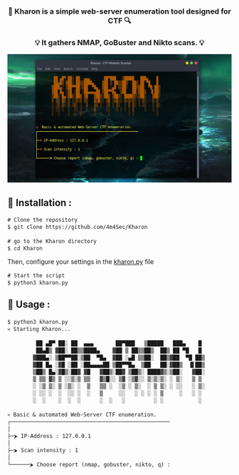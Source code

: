 <div align="center">
    <h3>🔎 Kharon is a simple web-server enumeration tool designed for CTF 🔍</h3>
    <h3>💡 It gathers NMAP, GoBuster and Nikto scans. 💡</h3>
    <img src="https://github.com/4m4Sec/Kharon/blob/main/images/shell.png">
</div>

## 📌 Installation :
```console
# Clone the repository
$ git clone https://github.com/4m4Sec/Kharon

# go to the Kharon directory
$ cd Kharon
```  
  
Then, configure your settings in the <a href="https://github.com/4m4Sec/Kharon/blob/main/kharon.py">kharon.py</a> file  
  
```
# Start the script 
$ python3 kharon.py
```

## 📌 Usage :
```console
$ python3 kharon.py
💀 Starting Kharon...

         ██ ▄█▀ ██░ ██  ▄▄▄       ██▀███   ▒█████   ███▄    █ 
         ██▄█▒ ▓██░ ██▒▒████▄    ▓██ ▒ ██▒▒██▒  ██▒ ██ ▀█   █ 
        ▓███▄░ ▒██▀▀██░▒██  ▀█▄  ▓██ ░▄█ ▒▒██░  ██▒▓██  ▀█ ██▒
        ▓██ █▄ ░▓█ ░██ ░██▄▄▄▄██ ▒██▀▀█▄  ▒██   ██░▓██▒  ▐▌██▒
        ▒██▒ █▄░▓█▒░██▓ ▓█   ▓██▒░██▓ ▒██▒░ ████▓▒░▒██░   ▓██░
        ▒ ▒▒ ▓▒ ▒ ░░▒░▒ ▒▒   ▓▒█░░ ▒▓ ░▒▓░░ ▒░▒░▒░ ░ ▒░   ▒ ▒ 
        ░ ░▒ ▒░ ▒ ░▒░ ░  ▒   ▒▒ ░  ░▒ ░ ▒░  ░ ▒ ▒░ ░ ░░   ░ ▒░
        ░ ░░ ░  ░  ░░ ░  ░   ▒     ░░   ░ ░ ░ ░ ▒     ░   ░ ░ 
        ░  ░    ░  ░  ░      ░  ░   ░         ░ ░           ░                       
    
💀 Basic & automated Web-Server CTF enumeration.
┌──────────────────────────────────────────────────
│
├─⮞ IP-Address : 127.0.0.1
│
├─⮞ Scan intensity : 1
│
└──────⮞ Choose report (nmap, gobuster, nikto, q) : 

```